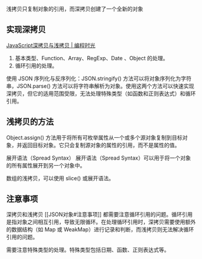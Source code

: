 浅拷贝只复制对象的引用，而深拷贝创建了一个全新的对象

## 实现深拷贝
[JavaScript深拷贝与浅拷贝 | 编程时光](https://www.coding-time.cn/js/advance/JavaScript%E6%B7%B1%E6%8B%B7%E8%B4%9D%E4%B8%8E%E6%B5%85%E6%8B%B7%E8%B4%9D.html#_1-%E6%B7%B1%E6%8B%B7%E8%B4%9D%E7%9A%84%E5%AE%9E%E7%8E%B0)
1. 基本类型、Function、Array、RegExp、Date 、Object 的处理。
2. 循环引用的处理。


使用 JSON 序列化与反序列化：JSON.stringify() 方法可以将对象序列化为字符串，JSON.parse() 方法可以将字符串解析为对象。使用这两个方法可以快速实现深拷贝，但它的适用范围受限，无法处理特殊类型（如函数和正则表达式）和循环引用。

## 浅拷贝的方法
Object.assign() 方法用于将所有可枚举属性从一个或多个源对象复制到目标对象，并返回目标对象。它只会复制源对象的属性的引用，而不是属性的值。

展开语法（Spread Syntax）
展开语法（Spread Syntax）可以用于将一个对象的所有属性展开到另一个对象中。

数组的浅拷贝，可以使用 slice() 或展开语法。

## 注意事项
深拷贝和浅拷贝 [[JSON对象#注意事项]] 都需要注意循环引用的问题。循环引用是指对象之间相互引用，导致无限循环。在处理循环引用时，深拷贝需要使用额外的数据结构（如 Map 或 WeakMap）进行记录和判断，而浅拷贝则无法解决循环引用的问题。

需要注意特殊类型的处理。特殊类型包括日期、函数、正则表达式等。